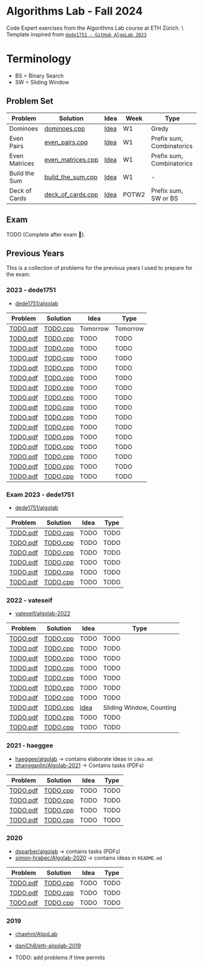 # Algorithms Lab - Fall 2024
Code Expert exercises from the Algorithms Lab course at ETH Zürich. \\
Template inspired from [`dede1751 - GitHub AlgoLab 2023`](https://github.com/dede1751/algolab/)

# Terminology
- BS = Binary Search
- SW = Sliding Window


## Problem Set

| Problem                                                                | Solution                                                    | Idea                                  | Week   | Type                       | 
| ---------------------------------------------------------------------- | ------------------------------------------------------------|-------------------------------------- | ------ | ---------------------------|
| Dominoes                                                               | [dominoes.cpp](Week1/Dominoes/src/main.cpp)                 | [Idea](Week1/Dominoes/idea.md)    | W1     | Gredy                      |
| Even Pairs                                                             | [even_pairs.cpp](Week1/EvenPairs/src/main.cpp)              | [Idea](Week1/EvenPairs/idea.md)   | W1     | Prefix sum, Combinatorics  |
| Even Matrices                                                          | [even_matrices.cpp](Week1/EvenMatrices/src/main.cpp)        | [Idea](Week1/EvenMatrices/idea.md)| W1     | Prefix sum, Combinatorics  |
| Build the Sum                                                          | [build_the_sum.cpp](Week1/BuildTheSum/src/main.cpp)         | [Idea](Week1/BuildTheSum/idea.md) | W1     | -                          |
| Deck of Cards                                                          | [deck_of_cards.cpp](Week2/DeckOfCards/src/main.cpp)         | [Idea](Week2/DeckOfCards/idea.md) | POTW2  | Prefix sum, SW or BS       |

## Exam
TODO (Complete after exam :pray:). 


## Previous Years
This is a collection of problems for the previous years I used to prepare for the exam. 

### 2023 - dede1751

- [dede1751/algolab](https://github.com/dede1751/algolab?tab=readme-ov-file)

| Problem                                                                     | Solution                                                             | Idea                 | Type                     | 
| --------------------------------------------------------------------------- | ---------------------------------------------------------------------|--------------------- | ------------------------ |
| [TODO.pdf](PreviousYears/2023/LordVoldemort/this.pdf)                       | [TODO.cpp](PreviousYears/2023/LordVoldemort/src/main.cpp)            | Tomorrow             | Tomorrow                 |
| [TODO.pdf](PreviousYears/2023/PlanetExpress/this.pdf)                       | [TODO.cpp](PreviousYears/2023/PlanetExpress/src/main.cpp)            | TODO                 | TODO                     |
| [TODO.pdf](PreviousYears/2023/London/this.pdf)                              | [TODO.cpp](PreviousYears/2023/London/src/main.cpp)                   | TODO                 | TODO                     |
| [TODO.pdf](PreviousYears/2023/GoldenEye/this.pdf)                           | [TODO.cpp](PreviousYears/2023/GoldenEye/src/main.cpp)                | TODO                 | TODO                     |
| [TODO.pdf](PreviousYears/2023/SurveillancePhotographs/this.pdf)             | [TODO.cpp](PreviousYears/2023/SurveillancePhotographs/src/main.cpp)  | TODO                 | TODO                     |
| [TODO.pdf](PreviousYears/2023/India/this.pdf)                               | [TODO.cpp](PreviousYears/2023/India/src/main.cpp)                    | TODO                 | TODO                     |
| [TODO.pdf](PreviousYears/2023/DeanThomas/this.pdf)                          | [TODO.cpp](PreviousYears/2023/DeanThomas/src/main.cpp)               | TODO                 | TODO                     |
| [TODO.pdf](PreviousYears/2023/AsterixAndTheRomanLegions/this.pdf)           | [TODO.cpp](PreviousYears/2023/AsterixAndTheRomanLegions/src/main.cpp)| TODO                 | TODO                     |
| [TODO.pdf](PreviousYears/2023/PhantomMenace/this.pdf)                       | [TODO.cpp](PreviousYears/2023/PhantomMenace/src/main.cpp)            | TODO                 | TODO                     |
| [TODO.pdf](PreviousYears/2023/NewYork/this.pdf)                             | [TODO.cpp](PreviousYears/2023/NewYork/src/main.cpp)                  | TODO                 | TODO                     |
| [TODO.pdf](PreviousYears/2023/Rumpelstilzchen/this.pdf)                     | [TODO.cpp](PreviousYears/2023/Rumpelstilzchen/src/main.cpp)          | TODO                 | TODO                     |
| [TODO.pdf](PreviousYears/2023/WorldCup/this.pdf)                            | [TODO.cpp](PreviousYears/2023/WorldCup/src/main.cpp)                 | TODO                 | TODO                     |
| [TODO.pdf](PreviousYears/2023/AugeanStables/this.pdf)                       | [TODO.cpp](PreviousYears/2023/AugeanStables/src/main.cpp)            | TODO                 | TODO                     |
| [TODO.pdf](PreviousYears/2023/CasinoRoyale/this.pdf)                        | [TODO.cpp](PreviousYears/2023/CasinoRoyale/src/main.cpp)             | TODO                 | TODO                     |
| [TODO.pdf](PreviousYears/2023/DHL/this.pdf)                                 | [TODO.cpp](PreviousYears/2023/DHL/src/main.cpp)                      | TODO                 | TODO                     |
| [TODO.pdf](PreviousYears/2023/OnHerMajestySecretService/this.pdf)           | [TODO.cpp](PreviousYears/2023/OnHerMajestySecretService/src/main.cpp)| TODO                 | TODO                     |

### Exam 2023 - dede1751

- [dede1751/algolab](https://github.com/dede1751/algolab?tab=readme-ov-file)

| Problem                                                                     | Solution                                                                | Idea                 | Type                     | 
| --------------------------------------------------------------------------- | ----------------------------------------------------------------------- |--------------------- | ------------------------ |
| [TODO.pdf](PreviousYears/Exam2023/Croquet/this.pdf)                         | [TODO.cpp](PreviousYears/Exam2023/Croquet/src/main.cpp)                 | TODO                 | TODO                     |
| [TODO.pdf](PreviousYears/Exam2023/QueenOfHearts/this.pdf)                   | [TODO.cpp](PreviousYears/Exam2023/QueenOfHearts/src/main.cpp)           | TODO                 | TODO                     |
| [TODO.pdf](PreviousYears/Exam2023/DownTheRabbitHole/this.pdf)               | [TODO.cpp](PreviousYears/Exam2023/DownTheRabbitHole/src/main.cpp)       | TODO                 | TODO                     |
| [TODO.pdf](PreviousYears/Exam2023/RabbitClan/this.pdf)                      | [TODO.cpp](PreviousYears/Exam2023/SurveillancePhotographs/src/main.cpp) | TODO                 | TODO                     |
| [TODO.pdf](PreviousYears/Exam2023/MadTeaParty/this.pdf)                     | [TODO.cpp](PreviousYears/Exam2023/MadTeaParty/src/main.cpp)             | TODO                 | TODO                     |
| [TODO.pdf](PreviousYears/Exam2023/Chronosphere/this.pdf)                    | [TODO.cpp](PreviousYears/Exam2023/Chronosphere/src/main.cpp)            | TODO                 | TODO                     |


### 2022 - vateseif

- [vateseif/algolab-2022](https://github.com/vateseif/algolab-2022?tab=readme-ov-file)

| Problem                                                                     | Solution                                                             | Idea                                                         | Type                                  | 
| --------------------------------------------------------------------------- | ---------------------------------------------------------------------|------------------------------------------------------------- | ------------------------------------- |
| [TODO.pdf](PreviousYears/2022/EmpireStrikesBack/this.pdf)                   | [TODO.cpp](PreviousYears/2022/EmpireStrikesBack/src/main.cpp)        | TODO                                                         | TODO                                  |
| [TODO.pdf](PreviousYears/2022/Evolution/this.pdf)                           | [TODO.cpp](PreviousYears/2022/Evolution/src/main.cpp)                | TODO                                                         | TODO                                  |
| [TODO.pdf](PreviousYears/2022/FleetRace/this.pdf)                           | [TODO.cpp](PreviousYears/2022/FleetRace/src/main.cpp)                | TODO                                                         | TODO                                  |
| [TODO.pdf](PreviousYears/2022/LightTheStage/this.pdf)                       | [TODO.cpp](PreviousYears/2022/LightTheStage/src/main.cpp)            | TODO                                                         | TODO                                  |
| [TODO.pdf](PreviousYears/2022/Marathon/this.pdf)                            | [TODO.cpp](PreviousYears/2022/Marathon/src/main.cpp)                 | TODO                                                         | TODO                                  |
| [TODO.pdf](PreviousYears/2022/NewTiles/this.pdf)                            | [TODO.cpp](PreviousYears/2022/NewTiles/src/main.cpp)                 | TODO                                                         | TODO                                  |
| [TODO.pdf](PreviousYears/2022/RevengeOfTheSith/this.pdf)                    | [TODO.cpp](PreviousYears/2022/RevengeOfTheSith/src/main.cpp)         | TODO                                                         | TODO                                  |
| [TODO.pdf](PreviousYears/2022/SearchSnippets/this.pdf)                      | [TODO.cpp](PreviousYears/2022/SearchSnippets/src/main.cpp)           | [Idea](PreviousYears/2022/SearchSnippets/idea.md)            | Sliding Window, Counting              |
| [TODO.pdf](PreviousYears/2022/ShoppingTrip/this.pdf)                        | [TODO.cpp](PreviousYears/2022/ShoppingTrip/src/main.cpp)             | TODO                                                         | TODO                                  |
| [TODO.pdf](PreviousYears/2022/Tracking/this.pdf)                            | [TODO.cpp](PreviousYears/2022/Tracking/src/main.cpp)                 | TODO                                                         | TODO                                  |
 

### 2021 - haeggee

- [haeggee/algolab](https://github.com/haeggee/algolab) -> contains elaborate ideas in `idea.md`
- [zhangganlin/Algolab-2021](https://github.com/zhangganlin/Algolab-2021/tree/master?tab=readme-ov-file) -> Contains tasks (PDFs)

| Problem                                                                     | Solution                                                             | Idea                 | Type                     | 
| --------------------------------------------------------------------------- | ---------------------------------------------------------------------|--------------------- | ------------------------ |
| [TODO.pdf](PreviousYears/2021/FromRussiaWithLove/this.pdf)                  | [TODO.cpp](PreviousYears/2021/FromRussiaWithLove/src/main.cpp)       | TODO                 | TODO                     |
| [TODO.pdf](PreviousYears/2021/Punch/this.pdf)                               | [TODO.cpp](PreviousYears/2021/Punch/src/main.cpp)                    | TODO                 | TODO                     |
| [TODO.pdf](PreviousYears/2021/HongKong/this.pdf)                            | [TODO.cpp](PreviousYears/2021/HongKong/src/main.cpp)                 | TODO                 | TODO                     |
| [TODO.pdf](PreviousYears/2021/BonusLevel/this.pdf)                          | [TODO.cpp](PreviousYears/2021/BonusLevel/src/main.cpp)               | TODO                 | TODO                     |

### 2020
- [dsparber/algolab](https://github.com/dsparber/algolab?tab=readme-ov-file) -> contains tasks (PDFs)
- [simon-hrabec/Algolab-2020](https://github.com/simon-hrabec/Algolab-2020) -> contains ideas in `README.md`

| Problem                                                                     | Solution                                                             | Idea                 | Type                     | 
| --------------------------------------------------------------------------- | ---------------------------------------------------------------------|--------------------- | ------------------------ |
| [TODO.pdf](PreviousYears/2020/Lestrade/this.pdf)                            | [TODO.cpp](PreviousYears/2020/Lestrade/src/main.cpp)                 | TODO                 | TODO                     |
| [TODO.pdf](PreviousYears/2020/RadiationTherapy/this.pdf)                    | [TODO.cpp](PreviousYears/2020/RadiationTherapy/src/main.cpp)         | TODO                 | TODO                     |
| [TODO.pdf](PreviousYears/2020/AttackOfTheClones/this.pdf)                   | [TODO.cpp](PreviousYears/2020/AttackOfTheClones/src/main.cpp)        | TODO                 | TODO                     |


### 2019
- [chaehni/AlgoLab](https://github.com/chaehni/AlgoLab)
- [daniCh8/eth-algolab-2019](https://github.com/daniCh8/eth-algolab-2019/tree/master)

- TODO: add problems if time permits
